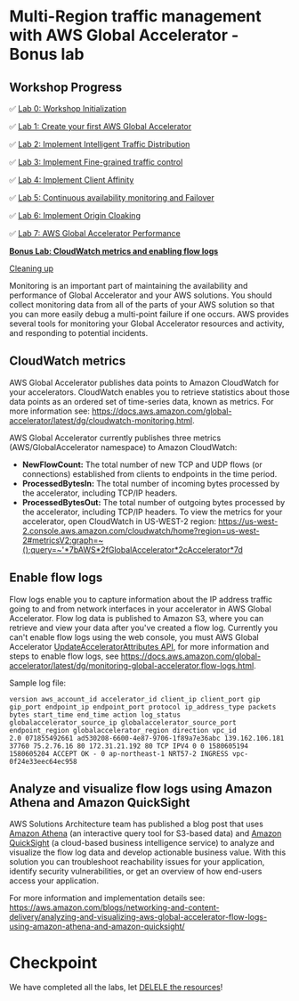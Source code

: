 # Multi-Region traffic management with AWS Global Accelerator - Bonus lab

## Workshop Progress
✅ [Lab 0: Workshop Initialization](../lab-0-init)

✅ [Lab 1: Create your first AWS Global Accelerator](../lab-1-create-aws-global-accelerator)

✅ [Lab 2: Implement Intelligent Traffic Distribution](../lab-2-traffic-distribution)

✅ [Lab 3: Implement Fine-grained traffic control](../lab-3-fine-grained-control)

✅ [Lab 4: Implement Client Affinity](../lab-4-client-affinity)

✅ [Lab 5: Continuous availability monitoring and Failover](../lab-5-observability)

✅ [Lab 6: Implement Origin Cloaking](../lab-6-origin-cloaking)

✅ [Lab 7: AWS Global Accelerator Performance](../lab-7-aga-performance)

**[Bonus Lab: CloudWatch metrics and enabling flow logs](../bonus-lab)**

[Cleaning up](../clean-up)

Monitoring is an important part of maintaining the availability and performance of Global Accelerator and your AWS solutions. You should collect monitoring data from all of the parts of your AWS solution so that you can more easily debug a multi-point failure if one occurs. AWS provides several tools for monitoring your Global Accelerator resources and activity, and responding to potential incidents.

## CloudWatch metrics
AWS Global Accelerator publishes data points to Amazon CloudWatch for your accelerators. CloudWatch enables you to retrieve statistics about those data points as an ordered set of time-series data, known as metrics. For more information see: https://docs.aws.amazon.com/global-accelerator/latest/dg/cloudwatch-monitoring.html.

AWS Global Accelerator currently publishes three metrics (AWS/GlobalAccelerator namespace) to Amazon CloudWatch:

* **NewFlowCount:** The total number of new TCP and UDP flows (or connections) established from clients to endpoints in the time period.
* **ProcessedBytesIn:** The total number of incoming bytes processed by the accelerator, including TCP/IP headers.
* **ProcessedBytesOut:** The total number of outgoing bytes processed by the accelerator, including TCP/IP headers.
To view the metrics for your accelerator, open CloudWatch in US-WEST-2 region: https://us-west-2.console.aws.amazon.com/cloudwatch/home?region=us-west-2#metricsV2:graph=~();query=~'*7bAWS*2fGlobalAccelerator*2cAccelerator*7d

## Enable flow logs

Flow logs enable you to capture information about the IP address traffic going to and from network interfaces in your accelerator in AWS Global Accelerator. Flow log data is published to Amazon S3, where you can retrieve and view your data after you've created a flow log. Currently you can't enable flow logs using the web console, you must AWS Global Accelerator [UpdateAcceleratorAttributes API](https://docs.aws.amazon.com/global-accelerator/latest/api/API_UpdateAcceleratorAttributes.html), for more information and steps to enable flow logs, see https://docs.aws.amazon.com/global-accelerator/latest/dg/monitoring-global-accelerator.flow-logs.html.

Sample log file:
```
version aws_account_id accelerator_id client_ip client_port gip gip_port endpoint_ip endpoint_port protocol ip_address_type packets bytes start_time end_time action log_status globalaccelerator_source_ip globalaccelerator_source_port endpoint_region globalaccelerator_region direction vpc_id
2.0 071855492661 ad530208-6600-4e87-9706-1f89a7e36abc 139.162.106.181 37760 75.2.76.16 80 172.31.21.192 80 TCP IPV4 0 0 1580605194 1580605204 ACCEPT OK - 0 ap-northeast-1 NRT57-2 INGRESS vpc-0f24e33eec64ec958
```

## Analyze and visualize flow logs using Amazon Athena and Amazon QuickSight

AWS Solutions Architecture team has published a blog post that uses [Amazon Athena](http://aws.amazon.com/athena) (an interactive query tool for S3-based data) and [Amazon QuickSight](https://aws.amazon.com/quicksight) (a cloud-based business intelligence service) to analyze and visualize the flow log data and develop actionable business value. With this solution you can troubleshoot reachability issues for your application, identify security vulnerabilities, or get an overview of how end-users access your application.

For more information and implementation details see: https://aws.amazon.com/blogs/networking-and-content-delivery/analyzing-and-visualizing-aws-global-accelerator-flow-logs-using-amazon-athena-and-amazon-quicksight/

# Checkpoint

We have completed all the labs, let [DELELE the resources](../clean-up)!
